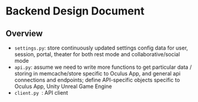 # Backend Design Document

## Overview
- `settings.py`: store continuously updated settings config data for user, session, portal, theater for both rest mode and collaborative/social mode
- `api.py`: assume we need to write more functions to get particular data / storing in memcache/store specific to Oculus App, and general api connections and endpoints; define API-specific objects specific to Oculus App, Unity Unreal Game Engine
- `client.py `: API client
